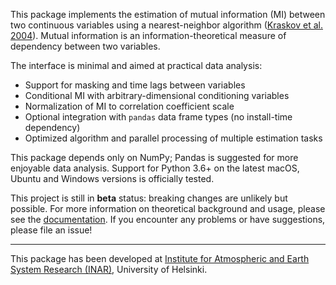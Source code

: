 This package implements the estimation of mutual information (MI) between
two continuous variables using a nearest-neighbor algorithm
([Kraskov et al. 2004](https://dx.doi.org/10.1103/PhysRevE.69.066138)).
Mutual information is an information-theoretical measure of
dependency between two variables.

The interface is minimal and aimed at practical data analysis:

- Support for masking and time lags between variables
- Conditional MI with arbitrary-dimensional conditioning variables
- Normalization of MI to correlation coefficient scale
- Optional integration with `pandas` data frame types (no install-time dependency)
- Optimized algorithm and parallel processing of multiple estimation tasks

This package depends only on NumPy; Pandas is suggested for more enjoyable data analysis.
Support for Python 3.6+ on the latest macOS, Ubuntu and Windows versions
is officially tested.

This project is still in **beta** status: breaking changes are unlikely but possible.
For more information on theoretical background and usage, please see the
[documentation](https://polsys.github.io/ennemi).
If you encounter any problems or have suggestions, please file an issue!

---

This package has been developed at
[Institute for Atmospheric and Earth System Research (INAR)](https://www.helsinki.fi/en/inar-institute-for-atmospheric-and-earth-system-research),
University of Helsinki.
